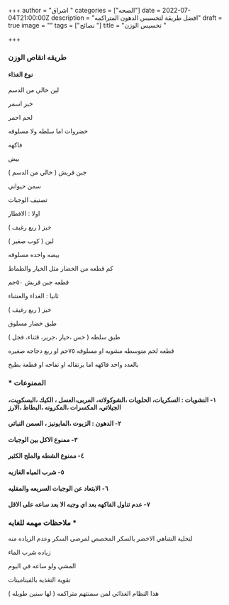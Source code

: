 +++
author = "اشراق "
categories = ["الصحه"]
date = 2022-07-04T21:00:00Z
description = "افضل طريقة لتخسيس الدهون المتراكمه"
draft = true
image = ""
tags = ["نصائح "]
title = "تخسيس الوزن "

+++
### طريقه انقاص الوزن  

#### نوع الغذاء 

لبن خالي من الدسم 

خبز اسمر 

لحم احمر 

خضروات اما  سلطه ولا مسلوقه 

فاكهه 

بيض 

جبن قريش ( خالي من الدسم )

سمن حيواني 

تصنيف الوجبات 

اولا : الافطار 

خبز ( ربع رغيف )

لبن ( كوب صغير )

بيضه واحده مسلوقه 

كم قطعه من الخضار مثل الخيار والطماط 

قطعه جبن قريش ٥٠جم

ثانيا : الغداء والعشاء 

خبز ( ربع رغيف ) 

طبق خضار مسلوق 

طبق سلطه ( خس ،خيار ،جرير، قثناء، فجل )

قطعه لحم متوسطه مشويه او مسلوقه ٧٥جم او ربع دجاجه صغيره 

بالعدد واحد فاكهه  اما برتقاله او تفاحه او قطعة بطيخ 

### * الممنوعات 

#### ١- النشويات : السكريات، الحلويات ،الشوكولاته، المربى،العسل ، الكيك ،البسكويت، الجيلاتي، المكسرات ،المكرونه ،البطاط ،الارز 

#### ٢- الدهون : الزيوت ،المايونيز ، السمن النباتي 

#### ٣- ممنوع الاكل بين الوجبات 

#### ٤- ممنوع الشطه والملح الكثير 

#### ٥- شرب المياه الغازيه 

#### ٦- الابتعاد عن الوجبات السريعه والمقليه 

#### ٧- عدم تناول الفاكهه بعد اي وجبه الا بعد ساعه على الاقل 

### ملاحظات مهمه للغايه *

لتحلية الشاهي الاخضر بالسكر المخصص لمرضى السكر وعدم الزياده منه 

زياده شرب الماء 

المشي ولو ساعه في اليوم 

تقوية التغذيه بالفيتامينات 

هذا النظام الغذائي لمن سمنتهم متراكمه ( لها سنين طويله )